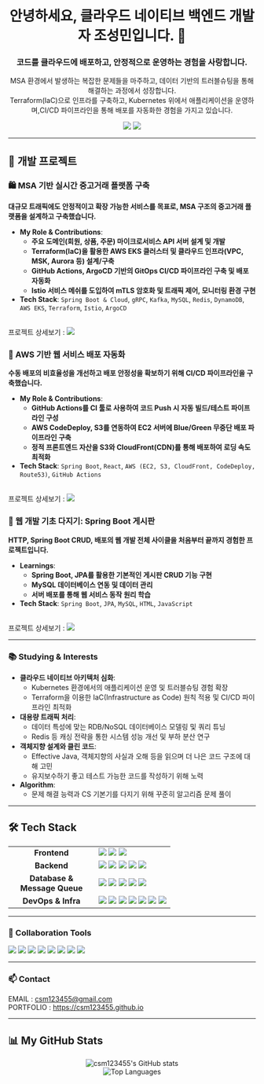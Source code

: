 <div align="center">
  
# 안녕하세요, 클라우드 네이티브 백엔드 개발자 조성민입니다. 👋
### 코드를 클라우드에 배포하고, 안정적으로 운영하는 경험을 사랑합니다.

<p>
  MSA 환경에서 발생하는 복잡한 문제들을 마주하고, 데이터 기반의 트러블슈팅을 통해 해결하는 과정에서 성장합니다.
  <br>
  Terraform(IaC)으로 인프라를 구축하고, Kubernetes 위에서 애플리케이션을 운영하며,CI/CD 파이프라인을 통해 배포를 자동화한 경험을 가지고 있습니다.
</p>

<p>
  <a href="mailto:csm123455@gmail.com"><img src="https://img.shields.io/badge/Email-ea4335?style=for-the-badge&logo=gmail&logoColor=white"></a>
  <a href="https://csm123455.github.io" target="_blank"><img src="https://img.shields.io/badge/Portfolio-25D366?style=for-the-badge&logo=wechat&logoColor=white"></a>
</p>
</div>

---

## 🚀 개발 프로젝트

### 🛍️ MSA 기반 실시간 중고거래 플랫폼 구축
**대규모 트래픽에도 안정적이고 확장 가능한 서비스를 목표로, MSA 구조의 중고거래 플랫폼을 설계하고 구축했습니다.**
- **My Role & Contributions**:
  - **주요 도메인(회원, 상품, 주문) 마이크로서비스 API 서버 설계 및 개발**
  - **Terraform(IaC)을 활용한 AWS EKS 클러스터 및 클라우드 인프라(VPC, MSK, Aurora 등) 설계/구축**
  - **GitHub Actions, ArgoCD 기반의 GitOps CI/CD 파이프라인 구축 및 배포 자동화**
  - **Istio 서비스 메쉬를 도입하여 mTLS 암호화 및 트래픽 제어, 모니터링 환경 구현**
- **Tech Stack**: `Spring Boot & Cloud`, `gRPC`, `Kafka`, `MySQL`, `Redis`, `DynamoDB`, `AWS EKS`, `Terraform`, `Istio`, `ArgoCD`
<br/>
프로젝트 상세보기 : <a href="https://www.notion.so/likelion/CLD3-Final-4-23244860a4f480699abecc33952f04ee?p=25344860a4f480e994e7ea34ff53a849&pm=s"><img src="https://img.shields.io/badge/Notion-000000?style=for-the-badge&logo=notion&logoColor=white"></a>

<br/>

### 🚢 AWS 기반 웹 서비스 배포 자동화
**수동 배포의 비효율성을 개선하고 배포 안정성을 확보하기 위해 CI/CD 파이프라인을 구축했습니다.**
- **My Role & Contributions**:
  - **GitHub Actions를 CI 툴로 사용하여 코드 Push 시 자동 빌드/테스트 파이프라인 구성**
  - **AWS CodeDeploy, S3를 연동하여 EC2 서버에 Blue/Green 무중단 배포 파이프라인 구축**
  - **정적 프론트엔드 자산을 S3와 CloudFront(CDN)를 통해 배포하여 로딩 속도 최적화**
- **Tech Stack**: `Spring Boot`, `React`, `AWS (EC2, S3, CloudFront, CodeDeploy, Route53)`, `GitHub Actions`
<br/>
프로젝트 상세보기 : <a href="https://www.notion.so/likelion/1f444860a4f480339472e6f8743816aa?p=22a44860a4f4803bb60cf51c5424d90f&pm=c"><img src="https://img.shields.io/badge/Notion-000000?style=for-the-badge&logo=notion&logoColor=white"></a>

<br/>

### 🌱 웹 개발 기초 다지기: Spring Boot 게시판
**HTTP, Spring Boot CRUD, 배포의 웹 개발 전체 사이클을 처음부터 끝까지 경험한 프로젝트입니다.**
- **Learnings**:
  - **Spring Boot, JPA를 활용한 기본적인 게시판 CRUD 기능 구현**
  - **MySQL 데이터베이스 연동 및 데이터 관리**
  - **서버 배포를 통해 웹 서비스 동작 원리 학습**
- **Tech Stack**: `Spring Boot`, `JPA`, `MySQL`, `HTML`, `JavaScript`
<br/>
프로젝트 상세보기 : <a href="https://www.notion.so/likelion/1f444860a4f480339472e6f8743816aa?p=1f544860a4f48080a2fde7549105b848&pm=c"><img src="https://img.shields.io/badge/Notion-000000?style=for-the-badge&logo=notion&logoColor=white"></a>

---

### 📚 Studying & Interests
- **클라우드 네이티브 아키텍처 심화**:
  - Kubernetes 환경에서의 애플리케이션 운영 및 트러블슈팅 경험 확장
  - Terraform을 이용한 IaC(Infrastructure as Code) 원칙 적용 및 CI/CD 파이프라인 최적화
- **대용량 트래픽 처리**:
  - 데이터 특성에 맞는 RDB/NoSQL 데이터베이스 모델링 및 쿼리 튜닝
  - Redis 등 캐싱 전략을 통한 시스템 성능 개선 및 부하 분산 연구
- **객체지향 설계와 클린 코드**:
  - Effective Java, 객체지향의 사실과 오해 등을 읽으며 더 나은 코드 구조에 대해 고민
  - 유지보수하기 좋고 테스트 가능한 코드를 작성하기 위해 노력
- **Algorithm**:
  - 문제 해결 능력과 CS 기본기를 다지기 위해 꾸준히 알고리즘 문제 풀이

---

## 🛠️ Tech Stack
<table>
  <tr>
    <td align="center" width="160">
      <strong>Frontend</strong>
    </td>
    <td>
      <img src="https://img.shields.io/badge/React-61DAFB?style=for-the-badge&logo=react&logoColor=black"/>
      <img src="https://img.shields.io/badge/Next.js-000000?style=for-the-badge&logo=next.js&logoColor=white"/>
      <img src="https://img.shields.io/badge/TypeScript-3178C6?style=for-the-badge&logo=typescript&logoColor=white"/>
    </td>
  </tr>
  <tr>
    <td align="center">
      <strong>Backend</strong>
    </td>
    <td>
      <img src="https://img.shields.io/badge/Java-007396?style=for-the-badge&logo=java&logoColor=white"/>
      <img src="https://img.shields.io/badge/Spring Boot-6DB33F?style=for-the-badge&logo=spring-boot&logoColor=white"/>
      <img src="https://img.shields.io/badge/Spring Cloud-6DB33F?style=for-the-badge&logo=spring&logoColor=white"/>
      <img src="https://img.shields.io/badge/gRPC-000000?style=for-the-badge&logo=grpc&logoColor=white"/>
      <img src="https://img.shields.io/badge/JPA-A46A42?style=for-the-badge&logo=hibernate&logoColor=white"/>
    </td>
  </tr>
  <tr>
    <td align="center">
      <strong>Database & Message Queue</strong>
    </td>
    <td>
      <img src="https://img.shields.io/badge/MySQL-4479A1?style=for-the-badge&logo=mysql&logoColor=white"/>
      <img src="https://img.shields.io/badge/Amazon Aurora-007396?style=for-the-badge&logo=amazon-aurora&logoColor=white"/>
      <img src="https://img.shields.io/badge/Amazon DynamoDB-4053D6?style=for-the-badge&logo=amazon-dynamodb&logoColor=white"/>
      <img src="https://img.shields.io/badge/Redis-DC382D?style=for-the-badge&logo=redis&logoColor=white"/>
      <img src="https://img.shields.io/badge/Apache Kafka-231F20?style=for-the-badge&logo=apache-kafka&logoColor=white"/>
    </td>
  </tr>
    <tr>
    <td align="center">
      <strong>DevOps & Infra</strong>
    </td>
    <td>
      <img src="https://img.shields.io/badge/Amazon AWS-232F3E?style=for-the-badge&logo=amazon-aws&logoColor=white"/>
      <img src="https://img.shields.io/badge/Kubernetes-326CE5?style=for-the-badge&logo=kubernetes&logoColor=white"/>
      <img src="https://img.shields.io/badge/Docker-2496ED?style=for-the-badge&logo=docker&logoColor=white"/>
      <img src="https://img.shields.io/badge/Terraform-7B42BC?style=for-the-badge&logo=terraform&logoColor=white"/>
      <img src="https://img.shields.io/badge/Istio-466BB0?style=for-the-badge&logo=istio&logoColor=white"/>
      <img src="https://img.shields.io/badge/GitHub Actions-2088FF?style=for-the-badge&logo=github-actions&logoColor=white"/>
      <img src="https://img.shields.io/badge/ArgoCD-EF7B4D?style=for-the-badge&logo=argo&logoColor=white"/>
    </td>
  </tr>
</table>

---
 
### 🤝 Collaboration Tools
<p>
  <img src="https://img.shields.io/badge/Git-F05032?style=for-the-badge&logo=git&logoColor=white"/>
  <img src="https://img.shields.io/badge/GitHub-181717?style=for-the-badge&logo=github&logoColor=white"/>
  <img src="https://img.shields.io/badge/Slack-4A154B?style=for-the-badge&logo=slack&logoColor=white"/>
  <img src="https://img.shields.io/badge/Jira-0052CC?style=for-the-badge&logo=jira&logoColor=white"/>
  <img src="https://img.shields.io/badge/Notion-000000?style=for-the-badge&logo=notion&logoColor=white"/>
  <img src="https://img.shields.io/badge/VS Code-007ACC?style=for-the-badge&logo=visual-studio-code&logoColor=white"/>
  <img src="https://img.shields.io/badge/Postman-FF6C37?style=for-the-badge&logo=postman&logoColor=white"/>
  <img src="https://img.shields.io/badge/SpringToolSuite4-6DB33F?style=for-the-badge&logo=spring&logoColor=white"/>
</p>

---
 
### 📫 Contact
EMAIL : csm123455@gmail.com
<br/>
PORTFOLIO : https://csm123455.github.io

---

## 📊 My GitHub Stats

<div align="center">
  <img src="https://github-readme-stats.vercel.app/api?username=csm123455&show_icons=true&theme=tokyonight&include_all_commits=true&count_private=true" alt="csm123455's GitHub stats" />
  <br/>
  <img src="https://github-readme-stats.vercel.app/api/top-langs/?username=csm123455&layout=compact&langs_count=10&theme=tokyonight" alt="Top Languages" />
</div>

